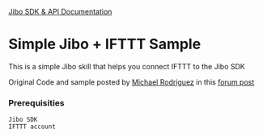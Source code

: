 [Jibo SDK & API Documentation](https://developers.jibo.com/sdk/docs/)

# Simple Jibo + IFTTT Sample

This is a simple Jibo skill that helps you connect IFTTT to the Jibo SDK

Original Code and sample posted by [Michael Rodriguez](https://github.com/michaelrod77) in this [forum post](https://discuss.jibo.com/t/how-to-connect-jibo-sdk-to-ifttt-maker-recipe-in-10-minutes/1305)


### Prerequisities


```
Jibo SDK
IFTTT account
```
